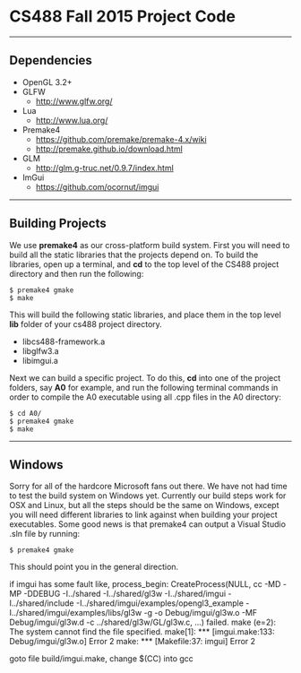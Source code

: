 # CS488 Fall 2015 Project Code

---

## Dependencies
* OpenGL 3.2+
* GLFW
    * http://www.glfw.org/
* Lua
    * http://www.lua.org/
* Premake4
    * https://github.com/premake/premake-4.x/wiki
    * http://premake.github.io/download.html
* GLM
    * http://glm.g-truc.net/0.9.7/index.html
* ImGui
    * https://github.com/ocornut/imgui


---

## Building Projects
We use **premake4** as our cross-platform build system. First you will need to build all
the static libraries that the projects depend on. To build the libraries, open up a
terminal, and **cd** to the top level of the CS488 project directory and then run the
following:

    $ premake4 gmake
    $ make

This will build the following static libraries, and place them in the top level **lib**
folder of your cs488 project directory.
* libcs488-framework.a
* libglfw3.a
* libimgui.a

Next we can build a specific project.  To do this, **cd** into one of the project folders,
say **A0** for example, and run the following terminal commands in order to compile the A0 executable using all .cpp files in the A0 directory:

    $ cd A0/
    $ premake4 gmake
    $ make


----

## Windows
Sorry for all of the hardcore Microsoft fans out there.  We have not had time to test the build system on Windows yet. Currently our build steps work for OSX and Linux, but all the steps should be the same on Windows, except you will need different libraries to link against when building your project executables.  Some good news is that premake4 can output a Visual Studio .sln file by running:

    $ premake4 gmake

 This should point you in the general direction.

 if imgui has some fault like,
process_begin: CreateProcess(NULL, cc -MD -MP -DDEBUG -I../shared -I../shared/gl3w -I../shared/imgui -I../shared/include -I../shared/imgui/examples/opengl3_example -I../shared/imgui/examples/libs/gl3w -g -o Debug/imgui/gl3w.o -MF Debug/imgui/gl3w.d -c ../shared/gl3w/GL/gl3w.c, ...) failed.
make (e=2): The system cannot find the file specified.
make[1]: *** [imgui.make:133: Debug/imgui/gl3w.o] Error 2
make: *** [Makefile:37: imgui] Error 2

goto file build/imgui.make, change $(CC) into gcc